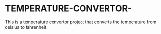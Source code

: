 # TEMPERATURE-CONVERTOR-
This is a temperature convertor project that converts the temperature from celsius to fahrenheit.
